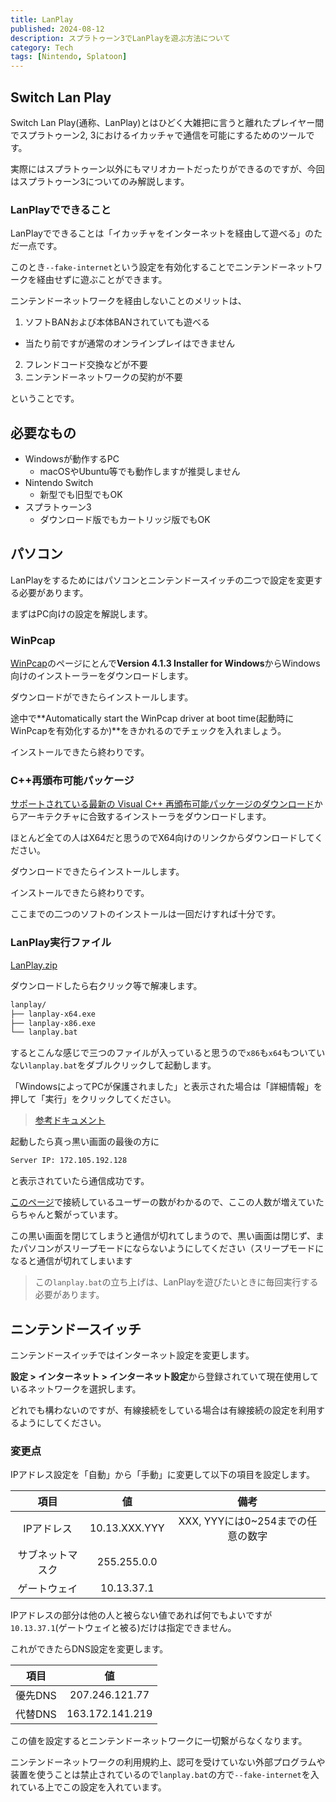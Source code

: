 ```yaml
---
title: LanPlay 
published: 2024-08-12
description: スプラトゥーン3でLanPlayを遊ぶ方法について
category: Tech
tags: [Nintendo, Splatoon]
---
```


## Switch Lan Play

Switch Lan Play(通称、LanPlay)とはひどく大雑把に言うと離れたプレイヤー間でスプラトゥーン2, 3におけるイカッチャで通信を可能にするためのツールです。

実際にはスプラトゥーン以外にもマリオカートだったりができるのですが、今回はスプラトゥーン3についてのみ解説します。

### LanPlayでできること

LanPlayでできることは「イカッチャをインターネットを経由して遊べる」のただ一点です。

このとき`--fake-internet`という設定を有効化することでニンテンドーネットワークを経由せずに遊ぶことができます。

ニンテンドーネットワークを経由しないことのメリットは、

1. ソフトBANおよび本体BANされていても遊べる
  - 当たり前ですが通常のオンラインプレイはできません
2. フレンドコード交換などが不要
3. ニンテンドーネットワークの契約が不要

ということです。

## 必要なもの

- Windowsが動作するPC
  - macOSやUbuntu等でも動作しますが推奨しません
- Nintendo Switch
  - 新型でも旧型でもOK
- スプラトゥーン3
  - ダウンロード版でもカートリッジ版でもOK

## パソコン

LanPlayをするためにはパソコンとニンテンドースイッチの二つで設定を変更する必要があります。

まずはPC向けの設定を解説します。

### WinPcap

[WinPcap](https://www.winpcap.org/install/)のページにとんで**Version 4.1.3 Installer for Windows**からWindows向けのインストーラーをダウンロードします。

ダウンロードができたらインストールします。

途中で**Automatically start the WinPcap driver at boot time(起動時にWinPcapを有効化するか)**をきかれるのでチェックを入れましょう。

インストールできたら終わりです。

### C++再頒布可能パッケージ

[サポートされている最新の Visual C++ 再頒布可能パッケージのダウンロード](https://learn.microsoft.com/ja-jp/cpp/windows/latest-supported-vc-redist?view=msvc-170)からアーキテクチャに合致するインストーラをダウンロードします。

ほとんど全ての人はX64だと思うのでX64向けのリンクからダウンロードしてください。

ダウンロードできたらインストールします。

インストールできたら終わりです。

ここまでの二つのソフトのインストールは一回だけすれば十分です。

### LanPlay実行ファイル

[LanPlay.zip](https://cdn.discordapp.com/attachments/720612694667034646/1123905523734032394/lanplay.zip?ex=66bb2516&is=66b9d396&hm=6e648f165e25313c1d1b35593f907e9a4d794e8e317e5c168a28d9a672071368)

ダウンロードしたら右クリック等で解凍します。

```zsh
lanplay/
├── lanplay-x64.exe
├── lanplay-x86.exe
└── lanplay.bat
```

するとこんな感じで三つのファイルが入っていると思うので`x86`も`x64`もついていない`lanplay.bat`をダブルクリックして起動します。

「WindowsによってPCが保護されました」と表示された場合は「詳細情報」を押して「実行」をクリックしてください。

> [参考ドキュメント](https://www.fmworld.net/cs/azbyclub/qanavi/jsp/qacontents.jsp?PID=0209-8188)

起動したら真っ黒い画面の最後の方に

```zsh
Server IP: 172.105.192.128
```

と表示されていたら通信成功です。

[このページ](http://lanplay.splatnet3.com:11451/info)で接続しているユーザーの数がわかるので、ここの人数が増えていたらちゃんと繋がっています。

この黒い画面を閉じてしまうと通信が切れてしまうので、黒い画面は閉じず、またパソコンがスリープモードにならないようにしてください（スリープモードになると通信が切れてしまいます

> この`lanplay.bat`の立ち上げは、LanPlayを遊びたいときに毎回実行する必要があります。

## ニンテンドースイッチ

ニンテンドースイッチではインターネット設定を変更します。

**設定 > インターネット > インターネット設定**から登録されていて現在使用しているネットワークを選択します。

どれでも構わないのですが、有線接続をしている場合は有線接続の設定を利用するようにしてください。

### 変更点

IPアドレス設定を「自動」から「手動」に変更して以下の項目を設定します。

| 項目             | 値            | 備考                              | 
| :--------------: | :-----------: | :-------------------------------: | 
| IPアドレス       | 10.13.XXX.YYY | XXX, YYYには0~254までの任意の数字 | 
| サブネットマスク | 255.255.0.0   |                                   | 
| ゲートウェイ     | 10.13.37.1    |                                   | 

IPアドレスの部分は他の人と被らない値であれば何でもよいですが`10.13.37.1`(ゲートウェイと被る)だけは指定できません。

これができたらDNS設定を変更します。

| 項目    | 値              | 
| :-----: | :-------------: | 
| 優先DNS | 207.246.121.77  | 
| 代替DNS | 163.172.141.219 | 

この値を設定するとニンテンドーネットワークに一切繋がらなくなります。

ニンテンドーネットワークの利用規約上、認可を受けていない外部プログラムや装置を使うことは禁止されているので`lanplay.bat`の方で`--fake-internet`を入れている上でこの設定を入れています。
